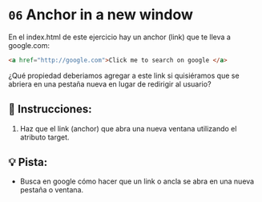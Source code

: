 # `06` Anchor in a new window


En el index.html de este ejercicio hay un anchor (link) que te lleva a google.com:

```html
<a href="http://google.com">Click me to search on google </a>
```

¿Qué propiedad deberiamos agregar a este link si quisiéramos que se abriera en una pestaña nueva en lugar de redirigir al usuario?

## 📝 Instrucciones:

1. Haz que el link (anchor) que abra una nueva ventana utilizando el atributo target.

## 💡 Pista:

- Busca en google cómo hacer que un link o ancla se abra en una nueva pestaña o ventana.
